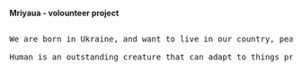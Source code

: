 **Mriyaua - volounteer project**
<pre>

We are born in Ukraine, and want to live in our country, peacefully and safely. Every day we do everything we can to make it happened. We dream of peace and we will reach it all together. Like everyone in our great and beloved country, we lived, worked, made plans, dreamed, strived for goals, believed in a bright future and waited for everything to work out. However, in the morning of February 24, 2022, this all ended abruptly. Fear, pain, suffering and danger came to our country. Many of us were forced to leave our homes and run to save their families. Many people lost their homes because they were destroyed and evacuated as quickly as they could. Those who remained were subjected to trials that we would not wish on anyone. Those who left, for the most part, went nowhere. People evacuated as best they could, evacuated their parents, children, relatives and friends.

Human is an outstanding creature that can adapt to things pretty quickly. Those who were able to adapt faster sent their forces to help those in need. Also, many countries and international organizations sent their resources to help people across the country. We also hope to do something for our citizens. Therefore, we founded MriyaUA project to help families, children, medical institutions, military and other organizations. As well as all other ukrainians we are employees of companies, entrepreneurs. So, we clearly understand, how terrible the situation right now!
</pre>
